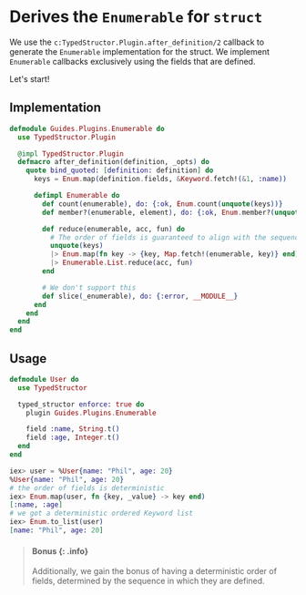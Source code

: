# Derives the `Enumerable` for `struct`

We use the `c:TypedStructor.Plugin.after_definition/2` callback to
generate the `Enumerable` implementation for the struct.
We implement `Enumerable` callbacks exclusively using the fields that are defined.

Let's start!

## Implementation
```elixir
defmodule Guides.Plugins.Enumerable do
  use TypedStructor.Plugin

  @impl TypedStructor.Plugin
  defmacro after_definition(definition, _opts) do
    quote bind_quoted: [definition: definition] do
      keys = Enum.map(definition.fields, &Keyword.fetch!(&1, :name))

      defimpl Enumerable do
        def count(enumerable), do: {:ok, Enum.count(unquote(keys))}
        def member?(enumerable, element), do: {:ok, Enum.member?(unquote(keys), element)}

        def reduce(enumerable, acc, fun) do
          # The order of fields is guaranteed to align with the sequence in which they are defined.
          unquote(keys)
          |> Enum.map(fn key -> {key, Map.fetch!(enumerable, key)} end)
          |> Enumerable.List.reduce(acc, fun)
        end

        # We don't support this
        def slice(_enumerable), do: {:error, __MODULE__}
      end
    end
  end
end
```

## Usage
```elixir
defmodule User do
  use TypedStructor

  typed_structor enforce: true do
    plugin Guides.Plugins.Enumerable

    field :name, String.t()
    field :age, Integer.t()
  end
end
```

```elixir
iex> user = %User{name: "Phil", age: 20}
%User{name: "Phil", age: 20}
# the order of fields is deterministic
iex> Enum.map(user, fn {key, _value} -> key end)
[:name, :age]
# we got a deterministic ordered Keyword list
iex> Enum.to_list(user)
[name: "Phil", age: 20]
```

> #### Bonus {: .info}
> Additionally, we gain the bonus of having a deterministic order of fields,
> determined by the sequence in which they are defined.
